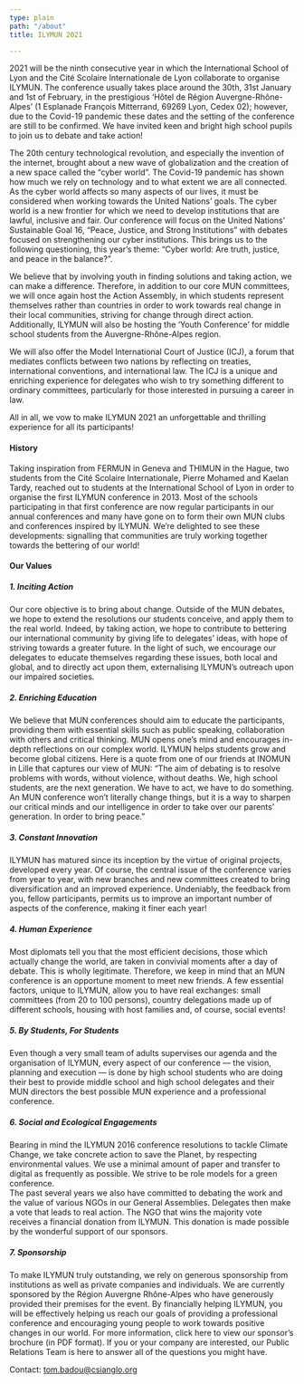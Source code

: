 ```yaml
---
type: plain
path: "/about"
title: ILYMUN 2021

---
```

2021 will be the ninth consecutive year in which the International School of Lyon and the Cité Scolaire Internationale de Lyon collaborate to organise ILYMUN. The conference usually takes place around the 30th, 31st January and 1st of February, in the prestigious ‘Hôtel de Région Auvergne-Rhône-Alpes’ (1 Esplanade François Mitterrand, 69269 Lyon, Cedex 02); however, due to the Covid-19 pandemic these dates and the setting of the conference are still to be confirmed. We have invited keen and bright high school pupils to join us to debate and take action!

The 20th century technological revolution, and especially the invention of the internet, brought about a new wave of globalization and the creation of a new space called the “cyber world”. The Covid-19 pandemic has shown how much we rely on technology and to what extent we are all connected. As the cyber world affects so many aspects of our lives, it must be considered when working towards the United Nations’ goals. The cyber world is a new frontier for which we need to develop institutions that are lawful, inclusive and fair. Our conference will focus on the United Nations’ Sustainable Goal 16, “Peace, Justice, and Strong Institutions” with debates focused on strengthening our cyber institutions. This brings us to the following questioning, this year’s theme: “Cyber world: Are truth, justice, and peace in the balance?”.

We believe that by involving youth in finding solutions and taking action, we can make a difference. Therefore, in addition to our core MUN committees, we will once again host the Action Assembly, in which students represent themselves rather than countries in order to work towards real change in their local communities, striving for change through direct action. Additionally, ILYMUN will also be hosting the ‘Youth Conference’ for middle school students from the Auvergne-Rhône-Alpes region.

We will also offer the Model International Court of Justice (ICJ), a forum that mediates conflicts between two nations by reflecting on treaties, international conventions, and international law. The ICJ is a unique and enriching experience for delegates who wish to try something different to ordinary committees, particularly for those interested in pursuing a career in law.

All in all, we vow to make ILYMUN 2021 an unforgettable and thrilling experience for all its participants!

#### History

Taking inspiration from FERMUN in Geneva and THIMUN in the Hague, two students from the Cité Scolaire Internationale, Pierre Mohamed and Kaelan Tardy, reached out to students at the International School of Lyon in order to organise the first ILYMUN conference in 2013. Most of the schools participating in that first conference are now regular participants in our annual conferences and many have gone on to form their own MUN clubs and conferences inspired by ILYMUN. We’re delighted to see these developments: signalling that communities are truly working together towards the bettering of our world!

#### Our Values

##### 1. Inciting Action

Our core objective is to bring about change. Outside of the MUN debates, we hope to extend the resolutions our students conceive, and apply them to the real world. Indeed, by taking action, we hope to contribute to bettering our international community by giving life to delegates’ ideas, with hope of striving towards a greater future. In the light of such, we encourage our delegates to educate themselves regarding these issues, both local and global, and to directly act upon them, externalising ILYMUN’s outreach upon our impaired societies.

##### 2. Enriching Education

We believe that MUN conferences should aim to educate the participants, providing them with essential skills such as public speaking, collaboration with others and critical thinking. MUN opens one’s mind and encourages in-depth reflections on our complex world. ILYMUN helps students grow and become global citizens. Here is a quote from one of our friends at INOMUN in Lille that captures our view of MUN: “The aim of debating is to resolve problems with words, without violence, without deaths. We, high school students, are the next generation. We have to act, we have to do something. An MUN conference won’t literally change things, but it is a way to sharpen our critical minds and our intelligence in order to take over our parents’ generation. In order to bring peace.”

##### 3. Constant Innovation

ILYMUN has matured since its inception by the virtue of original projects, developed every year. Of course, the central issue of the conference varies from year to year, with new branches and new committees created to bring diversification and an improved experience. Undeniably, the feedback from you, fellow participants, permits us to improve an important number of aspects of the conference, making it finer each year!

##### 4. Human Experience

Most diplomats tell you that the most efficient decisions, those which actually change the world, are taken in convivial moments after a day of debate. This is wholly legitimate. Therefore, we keep in mind that an MUN conference is an opportune moment to meet new friends. A few essential factors, unique to ILYMUN, allow you to have real exchanges: small committees (from 20 to 100 persons), country delegations made up of different schools, housing with host families and, of course, social events!

##### 5. By Students, For Students

Even though a very small team of adults supervises our agenda and the organisation of ILYMUN, every aspect of our conference — the vision, planning and execution — is done by high school students who are doing their best to provide middle school and high school delegates and their MUN directors the best possible MUN experience and a professional conference.

##### 6. Social and Ecological Engagements

Bearing in mind the ILYMUN 2016 conference resolutions to tackle Climate Change, we take concrete action to save the Planet, by respecting environmental values. We use a minimal amount of paper and transfer to digital as frequently as possible. We strive to be role models for a green conference.<br/>
The past several years we also have committed to debating the work and the value of various NGOs in our General Assemblies. Delegates then make a vote that leads to real action. The NGO that wins the majority vote receives a financial donation from ILYMUN. This donation is made possible by the wonderful support of our sponsors.

##### 7. Sponsorship

To make ILYMUN truly outstanding, we rely on generous sponsorship from institutions as well as private companies and individuals. We are currently sponsored by the Région Auvergne Rhône-Alpes who have generously provided their premises for the event. By financially helping ILYMUN, you will be effectively helping us reach our goals of providing a professional conference and encouraging young people to work towards positive changes in our world. For more information, click here to view our sponsor’s brochure (in PDF format). If you or your company are interested, our Public Relations Team is here to answer all of the questions you might have.

Contact: tom.badou@csianglo.org